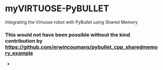 # myVIRTUOSE-PyBULLET
Integrating the Virtuose robot with PyBullet using Shared Memory

### This would not have been possible without the kind contribution by https://github.com/erwincoumans/pybullet_cpp_sharedmemory_example
- 
